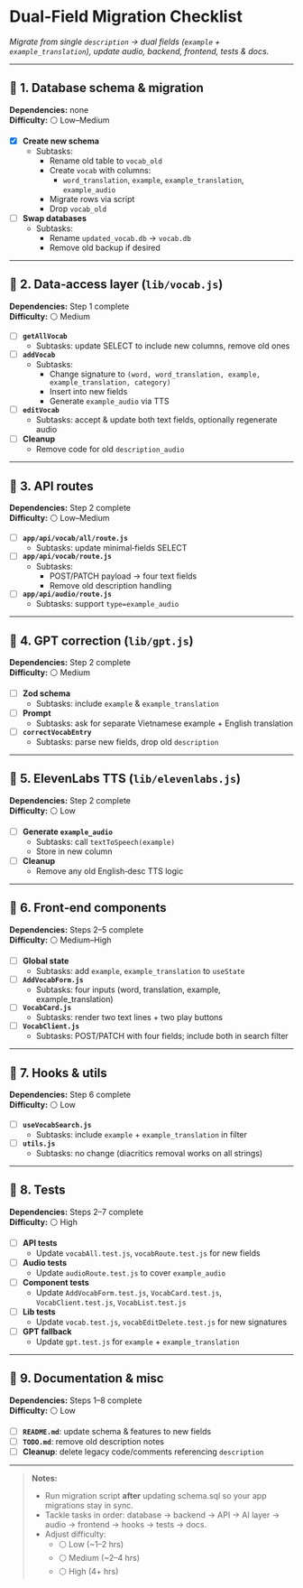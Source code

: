 # Dual‑Field Migration Checklist

_Migrate from single `description` → dual fields (`example` + `example_translation`), update audio, backend, frontend, tests & docs._

---

## 🔧 1. Database schema & migration  
**Dependencies:** none  
**Difficulty:** ⚪ Low–Medium  

- [x] **Create new schema**  
  - Subtasks:  
    - Rename old table to `vocab_old`  
    - Create `vocab` with columns:  
      - `word_translation`, `example`, `example_translation`, `example_audio`  
    - Migrate rows via script  
    - Drop `vocab_old`  
- [ ] **Swap databases**  
  - Subtasks:  
    - Rename `updated_vocab.db` → `vocab.db`  
    - Remove old backup if desired  

---

## 🔧 2. Data‑access layer (`lib/vocab.js`)  
**Dependencies:** Step 1 complete  
**Difficulty:** ⚪ Medium  

- [ ] **`getAllVocab`**  
  - Subtasks: update SELECT to include new columns, remove old ones  
- [ ] **`addVocab`**  
  - Subtasks:  
    - Change signature to `(word, word_translation, example, example_translation, category)`  
    - Insert into new fields  
    - Generate `example_audio` via TTS  
- [ ] **`editVocab`**  
  - Subtasks: accept & update both text fields, optionally regenerate audio  
- [ ] **Cleanup**  
  - Remove code for old `description_audio`  

---

## 🔧 3. API routes  
**Dependencies:** Step 2 complete  
**Difficulty:** ⚪ Low–Medium  

- [ ] **`app/api/vocab/all/route.js`**  
  - Subtasks: update minimal‐fields SELECT  
- [ ] **`app/api/vocab/route.js`**  
  - Subtasks:  
    - POST/PATCH payload → four text fields  
    - Remove old description handling  
- [ ] **`app/api/audio/route.js`**  
  - Subtasks: support `type=example_audio`  

---

## 🔧 4. GPT correction (`lib/gpt.js`)  
**Dependencies:** Step 2 complete  
**Difficulty:** ⚪ Medium  

- [ ] **Zod schema**  
  - Subtasks: include `example` & `example_translation`  
- [ ] **Prompt**  
  - Subtasks: ask for separate Vietnamese example + English translation  
- [ ] **`correctVocabEntry`**  
  - Subtasks: parse new fields, drop old `description`  

---

## 🔧 5. ElevenLabs TTS (`lib/elevenlabs.js`)  
**Dependencies:** Step 2 complete  
**Difficulty:** ⚪ Low  

- [ ] **Generate `example_audio`**  
  - Subtasks: call `textToSpeech(example)`  
  - Store in new column  
- [ ] **Cleanup**  
  - Remove any old English‑desc TTS logic  

---

## 🔧 6. Front‑end components  
**Dependencies:** Steps 2–5 complete  
**Difficulty:** ⚪ Medium–High  

- [ ] **Global state**  
  - Subtasks: add `example`, `example_translation` to `useState`  
- [ ] **`AddVocabForm.js`**  
  - Subtasks: four inputs (word, translation, example, example_translation)  
- [ ] **`VocabCard.js`**  
  - Subtasks: render two text lines + two play buttons  
- [ ] **`VocabClient.js`**  
  - Subtasks: POST/PATCH with four fields; include both in search filter  

---

## 🔧 7. Hooks & utils  
**Dependencies:** Step 6 complete  
**Difficulty:** ⚪ Low  

- [ ] **`useVocabSearch.js`**  
  - Subtasks: include `example` + `example_translation` in filter  
- [ ] **`utils.js`**  
  - Subtasks: no change (diacritics removal works on all strings)  

---

## 🔧 8. Tests  
**Dependencies:** Steps 2–7 complete  
**Difficulty:** ⚪ High  

- [ ] **API tests**  
  - Update `vocabAll.test.js`, `vocabRoute.test.js` for new fields  
- [ ] **Audio tests**  
  - Update `audioRoute.test.js` to cover `example_audio`  
- [ ] **Component tests**  
  - Update `AddVocabForm.test.js`, `VocabCard.test.js`, `VocabClient.test.js`, `VocabList.test.js`  
- [ ] **Lib tests**  
  - Update `vocab.test.js`, `vocabEditDelete.test.js` for new signatures  
- [ ] **GPT fallback**  
  - Update `gpt.test.js` for `example` + `example_translation`  

---

## 🔧 9. Documentation & misc  
**Dependencies:** Steps 1–8 complete  
**Difficulty:** ⚪ Low  

- [ ] **`README.md`**: update schema & features to new fields  
- [ ] **`TODO.md`**: remove old description notes  
- [ ] **Cleanup**: delete legacy code/comments referencing `description`  

---

> **Notes:**  
> - Run migration script **after** updating schema.sql so your app migrations stay in sync.  
> - Tackle tasks in order: database → backend → API → AI layer → audio → frontend → hooks → tests → docs.  
> - Adjust difficulty:  
>   - ⚪ Low (~1–2 hrs)  
>   - ⚪ Medium (~2–4 hrs)  
>   - ⚪ High (4+ hrs)
